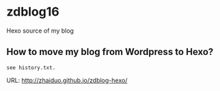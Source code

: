 # zdblog16
Hexo source of my blog

## How to move my blog from Wordpress to Hexo?
```
see history.txt.
```

URL: http://zhaiduo.github.io/zdblog-hexo/

